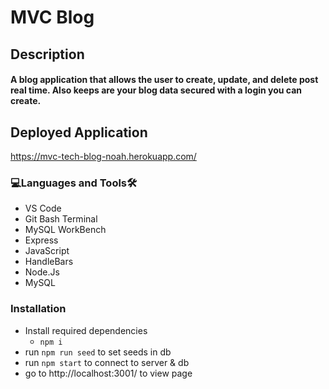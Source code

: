 # MVC Blog

<h2>Description<br><h4>A blog application that allows the user to create, update, and delete post real time. Also keeps are your blog data secured with a login you can create.
  
## Deployed Application
https://mvc-tech-blog-noah.herokuapp.com/
  
<h3 align="left">💻Languages and Tools🛠️</h3>

- VS Code
- Git Bash Terminal
- MySQL WorkBench
- Express
- JavaScript
- HandleBars
- Node.Js
- MySQL

<h3 align="left">Installation</h3>
 
* Install required dependencies
  * ```npm i```
* run ```npm run seed``` to set seeds in db
* run ```npm start``` to connect to server & db
* go to http://localhost:3001/ to view page
